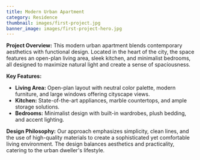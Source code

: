 ```yaml
---
title: Modern Urban Apartment
category: Residence
thumbnail: images/first-project.jpg
banner_image: images/first-project-hero.jpg
---
```


**Project Overview:**
This modern urban apartment blends contemporary aesthetics with functional design. Located in the heart of the city, the space features an open-plan living area, sleek kitchen, and minimalist bedrooms, all designed to maximize natural light and create a sense of spaciousness.

**Key Features:**

- **Living Area:** Open-plan layout with neutral color palette, modern furniture, and large windows offering cityscape views.
- **Kitchen:** State-of-the-art appliances, marble countertops, and ample storage solutions.
- **Bedrooms:** Minimalist design with built-in wardrobes, plush bedding, and accent lighting.

**Design Philosophy:**
Our approach emphasizes simplicity, clean lines, and the use of high-quality materials to create a sophisticated yet comfortable living environment. The design balances aesthetics and practicality, catering to the urban dweller's lifestyle.
